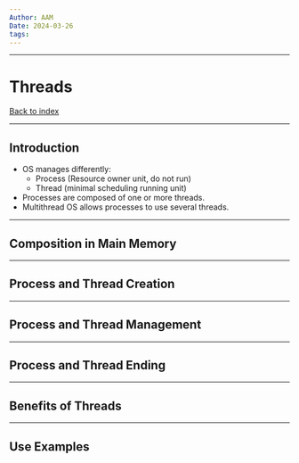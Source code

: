 ```yaml
---
Author: AAM
Date: 2024-03-26
tags:
---
```

---
# Threads

[Back to index](../OS.md)

---

## Introduction

- OS manages differently:
	- Process (Resource owner unit, do not run)
	- Thread (minimal scheduling running unit)
- Processes  are composed of one or more threads.
- Multithread OS allows processes to use several threads.

---
## Composition in Main Memory



---
## Process and Thread Creation



---
## Process and Thread Management



---
## Process and Thread Ending



---
## Benefits of Threads



---
## Use Examples